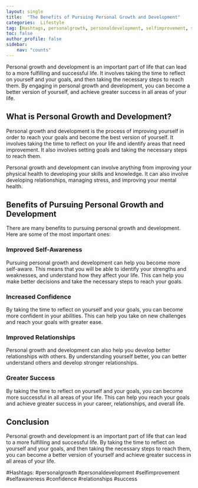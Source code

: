 ```yaml
---
layout: single
title:  "The Benefits of Pursuing Personal Growth and Development"
categories:  Lifestyle
tag: [Hashtags, personalgrowth, personaldevelopment, selfimprovement, selfawareness, confidence, relationships, success, ]
toc: false
author_profile: false
sidebar:
    nav: "counts"
---
```

    
Personal growth and development is an important part of life that can lead to a more fulfilling and successful life. It involves taking the time to reflect on yourself and your goals, and then taking the necessary steps to reach them. By engaging in personal growth and development, you can become a better version of yourself, and achieve greater success in all areas of your life.

## What is Personal Growth and Development?

Personal growth and development is the process of improving yourself in order to reach your goals and become the best version of yourself. It involves taking the time to reflect on your life and identify areas that need improvement. It also involves setting goals and taking the necessary steps to reach them.

Personal growth and development can involve anything from improving your physical health to developing your skills and knowledge. It can also involve developing relationships, managing stress, and improving your mental health.

## Benefits of Pursuing Personal Growth and Development

There are many benefits to pursuing personal growth and development. Here are some of the most important ones:

### Improved Self-Awareness

Pursuing personal growth and development can help you become more self-aware. This means that you will be able to identify your strengths and weaknesses, and understand how they affect your life. This can help you make better decisions and take the necessary steps to reach your goals.

### Increased Confidence

By taking the time to reflect on yourself and your goals, you can become more confident in your abilities. This can help you take on new challenges and reach your goals with greater ease.

### Improved Relationships

Personal growth and development can also help you develop better relationships with others. By understanding yourself better, you can better understand others and develop stronger relationships.

### Greater Success

By taking the time to reflect on yourself and your goals, you can become more successful in all areas of your life. This can help you reach your goals and achieve greater success in your career, relationships, and overall life.

## Conclusion

Personal growth and development is an important part of life that can lead to a more fulfilling and successful life. By taking the time to reflect on yourself and your goals, and then taking the necessary steps to reach them, you can become a better version of yourself and achieve greater success in all areas of your life.

#Hashtags: #personalgrowth #personaldevelopment #selfimprovement #selfawareness #confidence #relationships #success